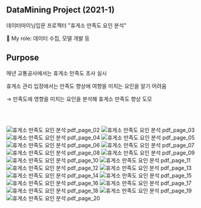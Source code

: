 
## DataMining Project (2021-1)
데이터마이닝입문 프로젝터 "휴게소 만족도 요인 분석"

👋 My role: 데이터 수집, 모델 개발 등
 </br>
 
## Purpose
매년 교통공사에서는 휴게소 만족도 조사 실시

휴게소 관리 입장에서는 만족도 향상에 여향을 미치는 요인을 알기 어려움

→ 만족도에 영향을 미치는 요인을 분석해 휴게소 만족도 향상 도모 



</br></br>

![휴게소 만족도 요인 분석 pdf_page_02](https://user-images.githubusercontent.com/61492320/173227735-af0589eb-197b-465e-acd3-2252fecd25c1.jpg)
![휴게소 만족도 요인 분석 pdf_page_03](https://user-images.githubusercontent.com/61492320/173227736-24b0297b-0b2e-442c-84ea-47fff38c184c.jpg)
![휴게소 만족도 요인 분석 pdf_page_04](https://user-images.githubusercontent.com/61492320/173227737-b42ac19c-a4cf-4dcd-b728-f88ffa2984ee.jpg)
![휴게소 만족도 요인 분석 pdf_page_05](https://user-images.githubusercontent.com/61492320/173227738-031e084f-a460-4b62-99fd-8cc5711dd4d5.jpg)
![휴게소 만족도 요인 분석 pdf_page_06](https://user-images.githubusercontent.com/61492320/173227739-58a34226-e58f-4811-ba26-7867fe9030ed.jpg)
![휴게소 만족도 요인 분석 pdf_page_07](https://user-images.githubusercontent.com/61492320/173227740-b2ad3e35-b22f-46e3-bae5-adc0fb5cf2c2.jpg)
![휴게소 만족도 요인 분석 pdf_page_08](https://user-images.githubusercontent.com/61492320/173227742-41d8878c-d0bb-44e5-9cf9-4da932a6c6d7.jpg)
![휴게소 만족도 요인 분석 pdf_page_09](https://user-images.githubusercontent.com/61492320/173227743-dcf72f46-90cb-4e0b-a1f6-7aea0b3f26d8.jpg)
![휴게소 만족도 요인 분석 pdf_page_10](https://user-images.githubusercontent.com/61492320/173227745-a9e01b1a-21b0-4e4e-88e2-653c38d3054d.jpg)
![휴게소 만족도 요인 분석 pdf_page_11](https://user-images.githubusercontent.com/61492320/173227718-08baa048-2f66-47c6-94a9-4edd7f907c61.jpg)
![휴게소 만족도 요인 분석 pdf_page_12](https://user-images.githubusercontent.com/61492320/173227719-06e2f73c-2224-4149-952c-0c10282dc46e.jpg)
![휴게소 만족도 요인 분석 pdf_page_13](https://user-images.githubusercontent.com/61492320/173227720-7c73033c-25cd-447e-9674-b207ce8ade4b.jpg)
![휴게소 만족도 요인 분석 pdf_page_14](https://user-images.githubusercontent.com/61492320/173227721-8de3bfe1-3a53-45f5-8797-64d5eddb003a.jpg)
![휴게소 만족도 요인 분석 pdf_page_15](https://user-images.githubusercontent.com/61492320/173227722-f06b1e5c-7517-4893-aa5e-5d75ace95ec3.jpg)
![휴게소 만족도 요인 분석 pdf_page_16](https://user-images.githubusercontent.com/61492320/173227725-bc7d5b95-e55a-4e8b-90db-c13ec40dbbac.jpg)
![휴게소 만족도 요인 분석 pdf_page_17](https://user-images.githubusercontent.com/61492320/173227726-87bab277-46ff-400f-9ea3-3dda7667bf5d.jpg)
![휴게소 만족도 요인 분석 pdf_page_18](https://user-images.githubusercontent.com/61492320/173227727-483d18e4-eb5b-44b9-a178-1b394e50b452.jpg)
![휴게소 만족도 요인 분석 pdf_page_19](https://user-images.githubusercontent.com/61492320/173227730-99c3e683-7595-4095-b470-906c9b1cfaa5.jpg)
![휴게소 만족도 요인 분석 pdf_page_20](https://user-images.githubusercontent.com/61492320/173227731-9dd9a977-8277-4006-8caa-0c62faea1d96.jpg)


